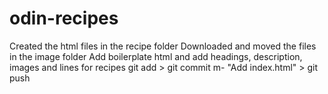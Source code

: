 # odin-recipes
Created the html files in the recipe folder
Downloaded and moved the files in the image folder
Add boilerplate html and add headings, description, images and lines for recipes
git add > git commit m- "Add index.html" > git push 